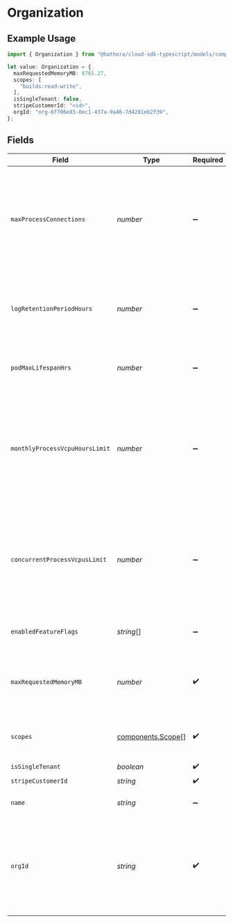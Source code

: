 # Organization

## Example Usage

```typescript
import { Organization } from "@hathora/cloud-sdk-typescript/models/components";

let value: Organization = {
  maxRequestedMemoryMB: 8765.27,
  scopes: [
    "builds:read-write",
  ],
  isSingleTenant: false,
  stripeCustomerId: "<id>",
  orgId: "org-6f706e83-0ec1-437a-9a46-7d4281eb2f39",
};
```

## Fields

| Field                                                                                                                             | Type                                                                                                                              | Required                                                                                                                          | Description                                                                                                                       | Example                                                                                                                           |
| --------------------------------------------------------------------------------------------------------------------------------- | --------------------------------------------------------------------------------------------------------------------------------- | --------------------------------------------------------------------------------------------------------------------------------- | --------------------------------------------------------------------------------------------------------------------------------- | --------------------------------------------------------------------------------------------------------------------------------- |
| `maxProcessConnections`                                                                                                           | *number*                                                                                                                          | :heavy_minus_sign:                                                                                                                | The maximum number of inbound connections that can be made to a process<br/>If undefined, the default is 1024 connections         |                                                                                                                                   |
| `logRetentionPeriodHours`                                                                                                         | *number*                                                                                                                          | :heavy_minus_sign:                                                                                                                | The retention period for process logs in hours<br/>If undefined, the default is 72h                                               |                                                                                                                                   |
| `podMaxLifespanHrs`                                                                                                               | *number*                                                                                                                          | :heavy_minus_sign:                                                                                                                | The maximum lifespan in hours of a pod.                                                                                           |                                                                                                                                   |
| `monthlyProcessVcpuHoursLimit`                                                                                                    | *number*                                                                                                                          | :heavy_minus_sign:                                                                                                                | The maximum number of monthly process vcpu hours that can be run by the organization<br/>If undefined, the organization has no limit. |                                                                                                                                   |
| `concurrentProcessVcpusLimit`                                                                                                     | *number*                                                                                                                          | :heavy_minus_sign:                                                                                                                | The maximum number of concurrent processes that can be run by the organization<br/>If undefined, the organization has no limit.   |                                                                                                                                   |
| `enabledFeatureFlags`                                                                                                             | *string*[]                                                                                                                        | :heavy_minus_sign:                                                                                                                | The features enabled for this org and user.                                                                                       |                                                                                                                                   |
| `maxRequestedMemoryMB`                                                                                                            | *number*                                                                                                                          | :heavy_check_mark:                                                                                                                | The maximum memory in MB that can be used by any process in this org.                                                             |                                                                                                                                   |
| `scopes`                                                                                                                          | [components.Scope](../../models/components/scope.md)[]                                                                            | :heavy_check_mark:                                                                                                                | The scopes the user who loaded this has on this org.                                                                              |                                                                                                                                   |
| `isSingleTenant`                                                                                                                  | *boolean*                                                                                                                         | :heavy_check_mark:                                                                                                                | N/A                                                                                                                               |                                                                                                                                   |
| `stripeCustomerId`                                                                                                                | *string*                                                                                                                          | :heavy_check_mark:                                                                                                                | N/A                                                                                                                               |                                                                                                                                   |
| `name`                                                                                                                            | *string*                                                                                                                          | :heavy_minus_sign:                                                                                                                | The name of an organization.                                                                                                      |                                                                                                                                   |
| `orgId`                                                                                                                           | *string*                                                                                                                          | :heavy_check_mark:                                                                                                                | System generated unique identifier for an organization. Not guaranteed to have a specific format.                                 | org-6f706e83-0ec1-437a-9a46-7d4281eb2f39                                                                                          |